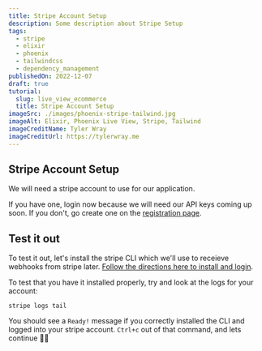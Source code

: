 ```yaml
---
title: Stripe Account Setup
description: Some description about Stripe Setup
tags:
  - stripe
  - elixir
  - phoenix
  - tailwindcss
  - dependency_management
publishedOn: 2022-12-07
draft: true
tutorial:
  slug: live_view_ecommerce
  title: Stripe Account Setup
imageSrc: ./images/phoenix-stripe-tailwind.jpg
imageAlt: Elixir, Phoenix Live View, Stripe, Tailwind
imageCreditName: Tyler Wray
imageCreditUrl: https://tylerwray.me
---
```


## Stripe Account Setup

We will need a stripe account to use for our application.

If you have one, login now because we will need our API keys coming up soon.
If you don't, go create one on the [registration page](https://dashboard.stripe.com/register).

## Test it out

To test it out, let's install the stripe CLI which we'll use to receieve webhooks from stripe later.
[Follow the directions here to install and login](https://stripe.com/docs/stripe-cli).

To test that you have it installed properly, try and look at the logs for your account:

```shell
stripe logs tail
```

You should see a `Ready!` message if you correctly installed the CLI and logged into your stripe account.
`Ctrl+c` out of that command, and lets continue 👍🏼
